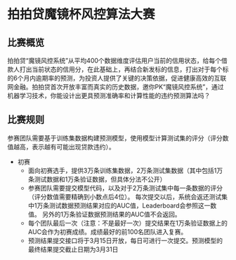 # 拍拍贷魔镜杯风控算法大赛

## 比赛概览
拍拍贷“魔镜风控系统”从平均400个数据维度评估用户当前的信用状态，给每个借款人打出当前状态的信用分，在此基础上，再结合新发标的信息，打出对于每个标的6个月内逾期率的预测，为投资人提供了关键的决策依据，促进健康高效的互联网金融。拍拍贷首次开放丰富而真实的历史数据，邀你PK“魔镜风控系统”，通过机器学习技术，你能设计出更具预测准确率和计算性能的违约预测算法吗？

## 比赛规则
参赛团队需要基于训练集数据构建预测模型，使用模型计算测试集的评分（评分数值越高，表示越有可能出现贷款违约）。
- 初赛
    - 面向初赛选手，提供3万条训练集数据，2万条测试集数据（其中包括1万条测试数据和1万条验证数据，但具体分法不公开）
    - 参赛团队需要提交模型代码，以及对于2万条测试集中每一条数据的评分（评分数值需要精确到小数点后4位）。 每次提交以后，系统会返还测试集中1万条测试数据预测结果对应的AUC值，Leaderboard会参照这一数值。 另外的1万条验证数据预测结果的AUC值不会返回。
    - 每个团队最后一次（注意：不是最好一次）提交结果在1万条验证数据上的AUC会作为初赛成绩。成绩最好的前100名团队进入复赛。
    - 预测结果提交接口将于3月15日开放，每日可进行一次提交。预测模型的最终结果提交截止日期为3月31日